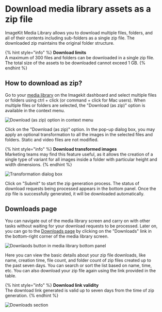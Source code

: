 # Download media library assets as a zip file

ImageKit Media Library allows you to download multiple files, folders, and all of their contents including sub-folders as a single zip file. The downloaded zip maintains the original folder structure.

{% hint style="info" %}
**Download limits**\
A maximum of 300 files and folders can be downloaded in a single zip file.
The total size of the assets to be downloaded cannot exceed 1 GB.
{% endhint %}

## How to download as zip?

Go to your [media library](https://imagekit.io/dashboard/media-library) on the Imagekit dashboard and select multiple files or folders using ctrl + click (or command + click for Mac users). When multiple files or folders are selected, the "Download (as zip)" option is available in the context menu. 

![Download (as zip) option in context menu](<../../.gitbook/assets/download-as-zip-context-menu.png>)

Click on the "Download (as zip)" option. In the pop-up dialog box, you may apply an optional transformation to all the images in the selected files and folders. Static and video files are not modified.

{% hint style="info" %}
**Download transformed images**\
Marketing teams may find this feature useful, as it allows the creation of a single type of variant for all images inside a folder with particular height and width dimensions. 
{% endhint %}


![Transformation dialog box](<../../.gitbook/assets/download-as-zip-transformation-modal.png>)

Click on "Submit" to start the zip generation process. The status of download requests being processed appears in the bottom panel. Once the zip file is successfully generated, it will be downloaded automatically.

## Downloads page

You can navigate out of the media library screen and carry on with other tasks without waiting for your download requests to be processed. Later on, you can go to the [Downloads page](https://imagekit.io/dashboard/media-library/downloads) by clicking on the "Downloads" link in the bottom-right corner of the media library screen.

![Downlaods button in media library bottom panel](<../../.gitbook/assets/download-as-zip-bottom-panel.png>)

Here you can view the basic details about your zip file downloads, like name, creation time, file count, and folder count of zip files created up to the past seven days. You can search or sort the list based on name, time, etc. You can also download your zip file again using the link provided in the table.

{% hint style="info" %}
**Download link validity**\
The download link generated is valid up to seven days from the time of zip generation.
{% endhint %}

![Downloads section](<../../.gitbook/assets/download-as-zip-download-table.png>)
